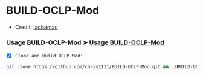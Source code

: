 # BUILD-OCLP-Mod

- Credit: [laobamac](https://github.com/laobamac/OCLP-Mod)

### Usage BUILD-OCLP-Mod ➤ [Usage BUILD-OCLP-Mod](https://github.com/chris1111/BUILD-OCLP-Mod/blob/main/Usage.md)

- [x] `Clone and Build OCLP-Mod:`
```bash
git clone https://github.com/chris1111/BUILD-OCLP-Mod.git && ./BUILD-OCLP-Mod/SetIcon/seticon -d ./BUILD-OCLP-Mod/SetIcon/AppIcon.icns ./BUILD-OCLP-Mod/BUILD-OCLP-Mod.command && Open ./BUILD-OCLP-Mod
